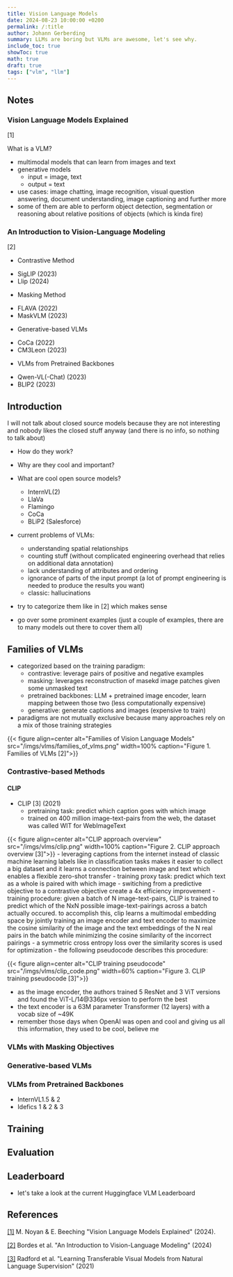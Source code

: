 ```yaml
---
title: Vision Language Models 
date: 2024-08-23 10:00:00 +0200
permalink: /:title
author: Johann Gerberding
summary: LLMs are boring but VLMs are awesome, let's see why. 
include_toc: true
showToc: true
math: true
draft: true 
tags: ["vlm", "llm"]
---
```



## Notes 

### Vision Language Models Explained 
[1]

What is a VLM? 
* multimodal models that can learn from images and text 
* generative models
    - input = image, text 
    - output = text
* use cases: image chatting, image recognition, visual question answering, document understanding, image captioning and further more
* some of them are able to perform object detection, segmentation or reasoning about relative positions of objects (which is kinda fire)

### An Introduction to Vision-Language Modeling 
[2]

* Contrastive Method 



- SigLIP (2023)
- Llip (2024) 

* Masking Method 

- FLAVA (2022) 
- MaskVLM (2023)

* Generative-based VLMs 

- CoCa (2022)
- CM3Leon (2023)

* VLMs from Pretrained Backbones 

- Qwen-VL(-Chat) (2023)
- BLIP2 (2023)



## Introduction  

I will not talk about closed source models because they are not interesting and nobody likes the closed stuff anyway (and there is no info, so nothing to talk about)


* How do they work? 
* Why are they cool and important?
* What are cool open source models? 
    - InternVL(2)
    - LlaVa
    - Flamingo
    - CoCa
    - BLiP2 (Salesforce)

* current problems of VLMs: 
    - understanding spatial relationships
    - counting stuff (without complicated engineering overhead that relies on additional data annotation)
    - lack understanding of attributes and ordering
    - ignorance of parts of the input prompt (a lot of prompt engineering is needed to produce the results you want)
    - classic: hallucinations 

* try to categorize them like in [2] which makes sense 
* go over some prominent examples (just a couple of examples, there are to many models out there to cover them all)



## Families of VLMs 

- categorized based on the training paradigm:
    - contrastive: leverage pairs of positive and negative examples 
    - masking: leverages reconstruction of masekd image patches given some unmasked text  
    - pretrained backbones: LLM + pretrained image encoder, learn mapping between those two (less computationally expensive) 
    - generative: generate captions and images (expensive to train)
- paradigms are not mutually exclusive because many approaches rely on a mix of those training strategies 

{{< figure align=center alt="Families of Vision Language Models" src="/imgs/vlms/families_of_vlms.png" width=100% caption="Figure 1. Families of VLMs [2]">}}

<p align="justify">
</p>

### Contrastive-based Methods 

<p align="justify">
</p>

#### CLIP 

- CLIP [3] (2021)
    - pretraining task: predict which caption goes with which image 
    - trained on 400 million image-text-pairs from the web, the dataset was called WIT for WebImageText 

{{< figure align=center alt="CLIP approach overview" src="/imgs/vlms/clip.png" width=100% caption="Figure 2. CLIP approach overview [3]">}}
    - leveraging captions from the internet instead of classic machine learning labels like in classification tasks makes it easier to collect a big dataset and it learns a connection between image and text which enables a flexible zero-shot transfer 
    - training proxy task: predict which text as a whole is paired with which image 
    - switiching from a predictive objective to a contrastive objective create a 4x efficiency improvement
    - training procedure: given a batch of N image-text-pairs, CLIP is trained to predict which of the NxN possible image-text-pairings across a batch actually occured. to accomplish this, clip learns a multimodal embedding space by jointly training an image encoder and text encoder to maximize the cosine similarity of the image and the text embeddings of the N real pairs in the batch while minimizing the cosine similarity of the incorrect pairings
    - a symmetric cross entropy loss over the similarity scores is used for optimization
    - the following pseudocode describes this procedure: 

{{< figure align=center alt="CLIP training pseudocode" src="/imgs/vlms/clip_code.png" width=60% caption="Figure 3. CLIP training pseudocode [3]">}}

- as the image encoder, the authors trained 5 ResNet and 3 ViT versions and found the ViT-L/14@336px version to perform the best 
- the text encoder is a 63M parameter Transformer (12 layers) with a vocab size of ~49K 
- remember those days when OpenAI was open and cool and giving us all this information, they used to be cool, believe me 



### VLMs with Masking Objectives 


### Generative-based VLMs


### VLMs from Pretrained Backbones 

* InternVL1.5 & 2
* Idefics 1 & 2 & 3


## Training 



## Evaluation 



## Leaderboard 

* let's take a look at the current Huggingface VLM Leaderboard



<p align="justify">
</p>

## References 

<a name="references"></a>

[[1]](https://huggingface.co/blog/vlms) M. Noyan & E. Beeching "Vision Language Models Explained" (2024).

[[2]](https://arxiv.org/pdf/2405.17247) Bordes et al. "An Introduction to Vision-Language Modeling" (2024) 

[[3]](https://arxiv.org/pdf/2103.00020) Radford et al. "Learning Transferable Visual Models from Natural Language Supervision" (2021)